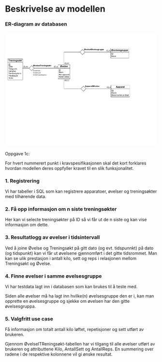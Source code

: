 # Beskrivelse av modellen

### ER-diagram av databasen

![bilde](ER-diagram_treningsdagbok_picture.png)

Oppgave 1c:

For hvert nummerert punkt i kravspesifikasjonen skal det kort forklares hvordan modellen deres oppfyller kravet til en slik funksjonalitet.


### 1. Registrering
Vi har tabeller i SQL som kan registrere apparatoer, øvelser og treningsøkter med tilhørende data.


### 2. Få opp informasjon om n siste treningsøkter
Her kan vi selecte treningsøkter på ID så vi får ut de n siste og kan vise informasjon om dette.

### 3. Resultatlogg av øvelser i tidsintervall
Ved å joine Øvelse og Treningsøkt på gitt dato (og evt. tidspunnkt) på dato (og tidspunkt) kan vi får ut øvelsene gjennomført i det gitte tidsrommet. Man kan se ulik prestasjon i antall kilo, sett og reps i relasjonen mellom Treningsøkt og Øvelse.

### 4. Finne øvelser i samme øvelsesgruppe
Vi har testdata lagt inn i databasen som kan brukes til å teste med.

Siden alle øvelser må ha lagt inn hvilke(n) øvelsesgruppe den er i, kan man opprette en øvelsesgruppe og sjekke om øvelsen har den gitte øvelsesgruppa.

### 5. Valgfritt use case
Få informasjon om totalt antall kilo løftet, repetisjoner og sett utført av brukeren.

Gjennom ØvelseITReningsøkt-tabellen har vi tilgang til alle øvelser utført av brukeren
og attributtene Kilo, AntallSett og AntallReps. En summering over radene i de respektive kolonnene vil gi ønske resultat.
